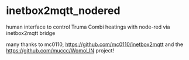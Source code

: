 # inetbox2mqtt_nodered
human interface to control Truma Combi heatings with node-red via inetbox2mqtt bridge



many thanks to mc0110, https://github.com/mc0110/inetbox2mqtt and the https://github.com/muccc/WomoLIN project!
